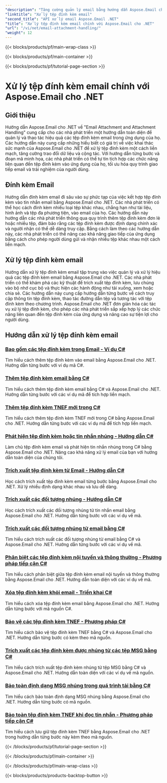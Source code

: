 ```yaml
---
"description": "Tăng cường quản lý email bằng hướng dẫn Aspose.Email cho .NET. Tìm hiểu cách xử lý, phân tích và hiểu biết dựa trên dữ liệu hợp lý. Hướng dẫn từng bước được cung cấp."
"linktitle": "Xử lý tệp đính kèm email"
"second_title": "API xử lý email Aspose.Email .NET"
"title": "Xử lý tệp đính kèm email chính với Aspose.Email cho .NET"
"url": "/vi/net/email-attachment-handling/"
"weight": 12
---
```


{{< blocks/products/pf/main-wrap-class >}}

{{< blocks/products/pf/main-container >}}

{{< blocks/products/pf/tutorial-page-section >}}

# Xử lý tệp đính kèm email chính với Aspose.Email cho .NET

## Giới thiệu

Hướng dẫn Aspose.Email cho .NET về "Email Attachment and Attachment Handling" cung cấp cho các nhà phát triển một hướng dẫn toàn diện để quản lý và thao tác hiệu quả các tệp đính kèm email trong ứng dụng của họ. Các hướng dẫn này cung cấp những hiểu biết có giá trị về việc khai thác sức mạnh của Aspose.Email cho .NET để xử lý tệp đính kèm một cách liền mạch, tăng cường trao đổi dữ liệu và cộng tác. Với hướng dẫn từng bước và đoạn mã minh họa, các nhà phát triển có thể tự tin tích hợp các chức năng liên quan đến tệp đính kèm vào ứng dụng của họ, tối ưu hóa quy trình giao tiếp email và trải nghiệm của người dùng.

## Đính kèm Email

Hướng dẫn đính kèm email đi sâu vào sự phức tạp của việc kết hợp tệp đính kèm vào tin nhắn email bằng Aspose.Email cho .NET. Các nhà phát triển có thể học cách đính kèm nhiều loại tệp khác nhau, chẳng hạn như tài liệu, hình ảnh và tệp đa phương tiện, vào email của họ. Các hướng dẫn này hướng dẫn các nhà phát triển thông qua quy trình thêm tệp đính kèm đơn lẻ hoặc nhiều tệp, đảm bảo rằng các tệp đính kèm được định dạng chính xác và người nhận có thể dễ dàng truy cập. Bằng cách làm theo các hướng dẫn này, các nhà phát triển có thể nâng cao khả năng giao tiếp của ứng dụng bằng cách cho phép người dùng gửi và nhận nhiều tệp khác nhau một cách liền mạch.

## Xử lý tệp đính kèm email

Hướng dẫn xử lý tệp đính kèm email tập trung vào việc quản lý và xử lý hiệu quả các tệp đính kèm email bằng Aspose.Email cho .NET. Các nhà phát triển có thể khám phá các kỹ thuật để trích xuất tệp đính kèm, lưu chúng vào bộ nhớ cục bộ và thực hiện các hành động như tải xuống, xem hoặc chia sẻ. Các hướng dẫn này cung cấp hướng dẫn từng bước về cách truy cập thông tin tệp đính kèm, thao tác đường dẫn tệp và tương tác với tệp đính kèm theo chương trình. Aspose.Email cho .NET đơn giản hóa các tác vụ xử lý tệp đính kèm, cho phép các nhà phát triển sắp xếp hợp lý các chức năng liên quan đến tệp đính kèm của ứng dụng và nâng cao sự tiện lợi cho người dùng.

## Hướng dẫn xử lý tệp đính kèm email
### [Bao gồm các tệp đính kèm trong Email - Ví dụ C#](./including-attachments-in-email-csharp-example/)
Tìm hiểu cách thêm tệp đính kèm vào email bằng Aspose.Email cho .NET. Hướng dẫn từng bước với ví dụ mã C#.
### [Thêm tệp đính kèm email bằng C#](./adding-email-attachments-using-csharp/)
Tìm hiểu cách thêm tệp đính kèm email bằng C# và Aspose.Email cho .NET. Hướng dẫn từng bước với các ví dụ mã để tích hợp liền mạch.
### [Thêm tệp đính kèm TNEF mới trong C#](./adding-new-tnef-attachments-in-csharp/)
Tìm hiểu cách thêm tệp đính kèm TNEF mới trong C# bằng Aspose.Email cho .NET. Hướng dẫn từng bước với các ví dụ mã để tích hợp liền mạch.
### [Phát hiện tệp đính kèm hoặc tin nhắn nhúng - Hướng dẫn C#](./detecting-attachment-or-embedded-message-csharp-guide/)
Làm chủ tệp đính kèm email và phát hiện tin nhắn nhúng trong C# bằng Aspose.Email cho .NET. Nâng cao khả năng xử lý email của bạn với hướng dẫn toàn diện của chúng tôi.
### [Trích xuất tệp đính kèm từ Email - Hướng dẫn C#](./extracting-attachments-from-email-csharp-walkthrough/)
Học cách trích xuất tệp đính kèm email từng bước bằng Aspose.Email cho .NET. Xử lý nhiều định dạng khác nhau và lưu dễ dàng.
### [Trích xuất các đối tượng nhúng - Hướng dẫn C#](./extracting-embedded-objects-csharp-tutorial/)
Học cách trích xuất các đối tượng nhúng từ tin nhắn email bằng Aspose.Email cho .NET. Hướng dẫn từng bước với các ví dụ về mã.
### [Trích xuất các đối tượng nhúng từ email bằng C#](./extracting-embedded-objects-from-email-with-csharp/)
Tìm hiểu cách trích xuất các đối tượng nhúng từ email bằng C# và Aspose.Email cho .NET. Hướng dẫn từng bước với các ví dụ về mã.
### [Phân biệt các tệp đính kèm nội tuyến và thông thường - Phương pháp tiếp cận C#](./differentiating-inline-and-regular-attachments-csharp-approach/)
Tìm hiểu cách phân biệt giữa tệp đính kèm email nội tuyến và thông thường bằng Aspose.Email cho .NET. Hướng dẫn toàn diện với các ví dụ về mã.
### [Xóa tệp đính kèm khỏi email - Triển khai C#](./removing-attachments-from-emails-csharp-implementation/)
Tìm hiểu cách xóa tệp đính kèm email bằng Aspose.Email cho .NET. Hướng dẫn từng bước với mã nguồn C#.
### [Bảo vệ các tệp đính kèm TNEF - Phương pháp C#](./safeguarding-tnef-attachments-csharp-method/)
Tìm hiểu cách bảo vệ tệp đính kèm TNEF bằng C# và Aspose.Email cho .NET. Hướng dẫn từng bước có kèm theo mã nguồn.
### [Trích xuất các tệp đính kèm được nhúng từ các tệp MSG bằng C#](./extracting-embedded-attachments-from-msg-files-using-csharp/)
Tìm hiểu cách trích xuất tệp đính kèm nhúng từ tệp MSG bằng C# và Aspose.Email cho .NET. Hướng dẫn toàn diện với các ví dụ về mã nguồn.
### [Bảo toàn định dạng MSG nhúng trong quá trình tải bằng C#](./preserving-embedded-msg-format-during-load-with-csharp/)
Tìm hiểu cách bảo toàn định dạng MSG nhúng bằng Aspose.Email cho .NET. Hướng dẫn từng bước có mã nguồn.
### [Bảo toàn tệp đính kèm TNEF khi đọc tin nhắn - Phương pháp tiếp cận C#](./preserving-tnef-attachments-when-reading-messages-csharp-approach/)
Tìm hiểu cách lưu giữ tệp đính kèm TNEF bằng Aspose.Email cho .NET trong hướng dẫn từng bước này kèm theo mã nguồn.


{{< /blocks/products/pf/tutorial-page-section >}}

{{< /blocks/products/pf/main-container >}}

{{< /blocks/products/pf/main-wrap-class >}}

{{< blocks/products/products-backtop-button >}}